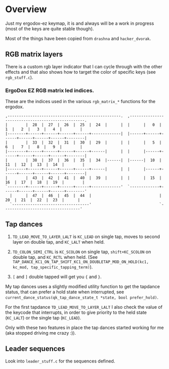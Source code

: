 # Overview

Just my ergodox-ez keymap, it is and always will be a work in progress (most of the keys are quite stable though).

Most of the things have been copied from `drashna` and `hacker_dvorak`.

## RGB matrix layers

There is a custom rgb layer indicator that I can cycle through with the other effects and that also shows how to target the color of specific keys (see `rgb_stuff.c`).

### ErgoDox EZ RGB matrix led indices.

These are the indices used in the various `rgb_matrix_*` functions for the ergodox.

```
,--------------------------------------------------.  ,--------------------------------------------------.
|        |  28  |  27  |  26  |  25  |  24  |      |  |      |   0  |   1  |   2  |   3  |   4  |        |
|--------+------+------+------+------+-------------|  |------+------+------+------+------+------+--------|
|        |  33  |  32  |  31  |  30  |  29  |      |  |      |   5  |   6  |   7  |   8  |   9  |        |
|--------+------+------+------+------+------|      |  |      |------+------+------+------+------+--------|
|        |  38  |  37  |  36  |  35  |  34  |------|  |------|  10  |  11  |  12  |  13  |  14  |        |
|--------+------+------+------+------+------|      |  |      |------+------+------+------+------+--------|
|        |  43  |  42  |  41  |  40  |  39  |      |  |      |  15  |  16  |  17  |  18  |  19  |        |
`--------+------+------+------+------+-------------'  `-------------+------+------+------+------+--------'
  |      |  47  |  46  |  45  |  44  |                              |  20  |  21  |  22  |  23  |      |
  `----------------------------------'                              `----------------------------------'
```

## Tap dances

1. `TD_LEAD_MOVE_TO_LAYER_LALT` is `KC_LEAD` on single tap, moves to second layer on double tap, and `KC_LALT` when held.

2. `TD_COLON_SEMI_CTRL` is `KC_SCOLON` on single tap, `shift+KC_SCOLON` on double tap, and `KC_RCTL` when held. (See `TAP_DANCE_KC1_ON_TAP_SHIFT_KC1_ON_DOUBLETAP_MOD_ON_HOLD(kc1, kc_mod, tap_specific_tapping_term)`).

3. `[` and `]` double tapped will get you `{` and `}`.

My tap dances uses a slightly modified utility function to get the tapdance status, that can prefer a hold state when interrupted, see `current_dance_status(qk_tap_dance_state_t *state, bool prefer_hold)`.

For the first tapdance `TD_LEAD_MOVE_TO_LAYER_LALT` I also check the value of the keycode that interrupts, in order to give priority to the held state (`KC_LALT`) or the single tap (`KC_LEAD`).

Only with these two features in place the tap dances started working for me (aka stopped driving me crazy :)).

## Leader sequences

Look into `leader_stuff.c` for the sequences defined.
